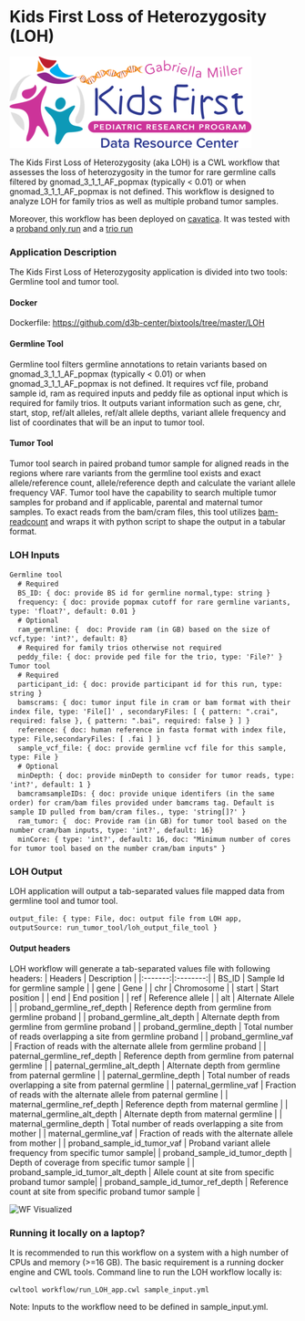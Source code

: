 # Kids First Loss of Heterozygosity (LOH)

![data service logo](https://github.com/d3b-center/d3b-research-workflows/raw/master/doc/kfdrc-logo-sm.png)

The Kids First Loss of Heterozygosity (aka LOH) is a CWL workflow that assesses the loss of heterozygosity in the tumor for rare germline calls filtered by gnomad_3_1_1_AF_popmax (typically < 0.01) or when gnomad_3_1_1_AF_popmax is not defined. This workflow is designed to analyze LOH for family trios as well as multiple proband tumor samples. 

Moreover, this workflow has been deployed on [cavatica](https://cavatica.sbgenomics.com/u/d3b-bixu/tumor-loh-dev/apps/Loss_of_Heterozygosity). It was tested with a [proband only run](https://cavatica.sbgenomics.com/u/d3b-bixu/tumor-loh-dev/tasks/522d128a-2195-4c9c-8339-1709da16821d/) and a [trio run](https://cavatica.sbgenomics.com/u/d3b-bixu/tumor-loh-dev/tasks/d7f6b667-35ef-46a7-a666-970a78ef3175/)

### Application Description

The Kids First Loss of Heterozygosity application is divided into two tools: Germline tool and tumor tool.

#### Docker
Dockerfile: https://github.com/d3b-center/bixtools/tree/master/LOH

#### Germline Tool

Germline tool filters germline annotations to retain variants based on gnomad_3_1_1_AF_popmax (typically < 0.01) or when gnomad_3_1_1_AF_popmax is not defined. It requires vcf file, proband sample id, ram as required inputs and peddy file as optional input which is required for family trios. It outputs variant information such as gene, chr, start, stop, ref/alt alleles, ref/alt allele depths, variant allele frequency and list of coordinates that will be an input to tumor tool.

#### Tumor Tool
Tumor tool search in paired proband tumor sample for aligned reads in the regions where rare variants from the germline tool exists and exact allele/reference count, allele/reference depth and calculate the variant allele frequency VAF. Tumor tool have the capability to search multiple tumor samples for proband and if applicable, parental and maternal tumor samples. To exact reads from the bam/cram files, this tool utilizes [bam-readcount](https://github.com/genome/bam-readcount) and wraps it with python script to shape the output in a tabular format. 

### LOH Inputs
```
Germline tool
  # Required  
  BS_ID: { doc: provide BS id for germline normal,type: string }
  frequency: { doc: provide popmax cutoff for rare germline variants, type: 'float?', default: 0.01 }
  # Optional
  ram_germline: {  doc: Provide ram (in GB) based on the size of vcf,type: 'int?', default: 8}
  # Required for family trios otherwise not required
  peddy_file: { doc: provide ped file for the trio, type: 'File?' }
Tumor tool
  # Required
  participant_id: { doc: provide participant id for this run, type: string }
  bamscrams: { doc: tumor input file in cram or bam format with their index file, type: 'File[]' , secondaryFiles: [ { pattern: ".crai", required: false }, { pattern: ".bai", required: false } ] }
  reference: { doc: human reference in fasta format with index file, type: File,secondaryFiles: [ .fai ] }
  sample_vcf_file: { doc: provide germline vcf file for this sample, type: File }
  # Optional
  minDepth: { doc: provide minDepth to consider for tumor reads, type: 'int?', default: 1 }
  bamcramsampleIDs: { doc: provide unique identifers (in the same order) for cram/bam files provided under bamcrams tag. Default is sample ID pulled from bam/cram files., type: 'string[]?' }
  ram_tumor: {  doc: Provide ram (in GB) for tumor tool based on the number cram/bam inputs, type: 'int?', default: 16} 
  minCore: { type: 'int?', default: 16, doc: "Minimum number of cores for tumor tool based on the number cram/bam inputs" }
```

### LOH Output

LOH application will output a tab-separated values file mapped data from germline tool and tumor tool. 
```
output_file: { type: File, doc: output file from LOH app, outputSource: run_tumor_tool/loh_output_file_tool }
```

#### Output headers

LOH workflow will generate a tab-separated values file with following headers:
| Headers | Description | 
|:-------:|:--------:|
| BS_ID | Sample Id for germline sample | 
| gene | Gene |
| chr | Chromosome |
| start | Start position |
| end | End position |
| ref | Reference allele |
| alt | Alternate Allele |
| proband_germline_ref_depth | Reference depth from germline from germline proband |
| proband_germline_alt_depth | Alternate depth from germline from germline proband |
| proband_germline_depth | Total number of reads overlapping a site from germline proband  |
| proband_germline_vaf | Fraction of reads with the alternate allele from germline proband |
| paternal_germline_ref_depth | Reference depth from germline from paternal germline |
| paternal_germline_alt_depth | Alternate depth from germline from paternal germline |
| paternal_germline_depth | Total number of reads overlapping a site from paternal germline |
| paternal_germline_vaf | Fraction of reads with the alternate allele from paternal germline |
| maternal_germline_ref_depth | Reference depth from maternal germline |
| maternal_germline_alt_depth | Alternate depth from maternal germline |
| maternal_germline_depth | Total number of reads overlapping a site from mother  |
| maternal_germline_vaf | Fraction of reads with the alternate allele from mother |
| proband_sample_id_tumor_vaf |  Proband variant allele frequency from specific tumor sample|
| proband_sample_id_tumor_depth | Depth of coverage from specific tumor sample | 
| proband_sample_id_tumor_alt_depth | Allele count at site from specific proband tumor sample|
| proband_sample_id_tumor_ref_depth | Reference count at site from specific proband tumor sample |

![WF Visualized](https://github.com/d3b-center/d3b-research-workflows/raw/master/doc/loh.png)

### Running it locally on a laptop?

It is recommended to run this workflow on a system with a high number of CPUs and memory (>=16 GB). The basic requirement is a running docker engine and CWL tools. Command line to run the LOH workflow locally is:

```
cwltool workflow/run_LOH_app.cwl sample_input.yml
```
Note: Inputs to the workflow need to be defined in sample_input.yml.